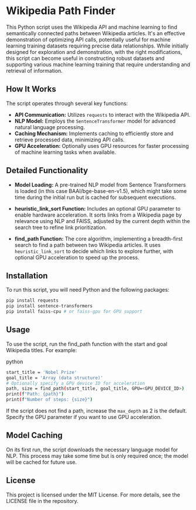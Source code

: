 # Wikipedia Path Finder

This Python script uses the Wikipedia API and machine learning to find semantically connected paths between Wikipedia articles. It's an effective demonstration of optimizing API calls, potentially useful for machine learning training datasets requiring precise data relationships. While initially designed for exploration and demonstration, with the right modifications, this script can become useful in constructing robust datasets and supporting various machine learning training that require understanding and retrieval of information.

## How It Works

The script operates through several key functions:

- **API Communication:** Utilizes `requests` to interact with the Wikipedia API.
- **NLP Model:** Employs the `SentenceTransformer` model for advanced natural language processing.
- **Caching Mechanism:** Implements caching to efficiently store and retrieve processed data, minimizing API calls.
- **GPU Acceleration:** Optionally uses GPU resources for faster processing of machine learning tasks when available.

## Detailed Functionality

- **Model Loading:** A pre-trained NLP model from Sentence Transformers is loaded (in this case BAAI/bge-base-en-v1.5), which might take some time during the initial run but is cached for subsequent executions.

- **heuristic_link_sort Function:** Includes an optional GPU parameter to enable hardware acceleration. It sorts links from a Wikipedia page by relevance using NLP and FAISS, adjusted by the current depth within the search tree to refine link prioritization.

- **find_path Function:** The core algorithm, implementing a breadth-first search to find a path between two Wikipedia articles. It uses `heuristic_link_sort` to decide which links to explore further, with optional GPU acceleration to speed up the process.

## Installation

To run this script, you will need Python and the following packages:

```bash
pip install requests
pip install sentence-transformers
pip install faiss-cpu # or faiss-gpu for GPU support
```

## Usage

To use the script, run the find_path function with the start and goal Wikipedia titles. For example:

python

```bash
start_title = 'Nobel Prize' 
goal_title = 'Array (data structure)'
# Optionally specify a GPU device ID for acceleration
path, size = find_path(start_title, goal_title, GPU=<GPU_DEVICE_ID>)
print(f"Path: {path}")
print(f"Number of steps: {size}")
```

If the script does not find a path, increase the `max_depth` as 2 is the default. Specify the GPU parameter if you want to use GPU acceleration.

## Model Caching

On its first run, the script downloads the necessary language model for NLP. This process may take some time but is only required once; the model will be cached for future use.


## License

This project is licensed under the MIT License. For more details, see the LICENSE file in the repository.
